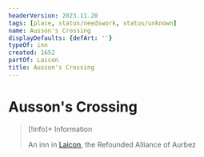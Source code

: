 ```yaml
---
headerVersion: 2023.11.20
tags: [place, status/needswork, status/unknown]
name: Ausson's Crossing
displayDefaults: {defArt: ''}
typeOf: inn
created: 1652
partOf: Laicon
title: Ausson's Crossing
---
```

# Ausson's Crossing
>[!info]+ Information
> 
> An inn in [Laicon](<./laicon.md>), the Refounded Alliance of Aurbez

